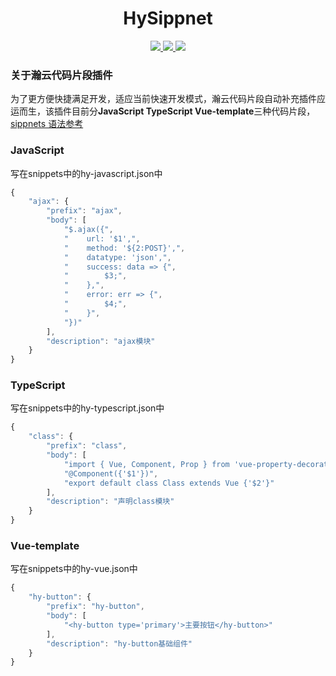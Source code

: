 <p>
  <h1 align="center">HySippnet</h1>
</p>

<p align="center">
  <a href="https://marketplace.visualstudio.com/items?itemName=entenity.hy-sippnets">
    <img src="https://vsmarketplacebadge.apphb.com/version-short/entenity.HySippnet.svg">
  </a>
  <a href="https://marketplace.visualstudio.com/items?itemName=entenity.hy-sippnets">
    <img src="https://vsmarketplacebadge.apphb.com/installs-short/entenity.HySippnet.svg">
  </a>
  <a href="https://marketplace.visualstudio.com/items?itemName=entenity.hy-sippnets">
    <img src="https://vsmarketplacebadge.apphb.com/rating-star/entenity.hy-sippnets.svg">
  </a>
  <br>
</p>

### 关于瀚云代码片段插件

为了更方便快捷满足开发，适应当前快速开发模式，瀚云代码片段自动补充插件应运而生，该插件目前分**JavaScript TypeScript Vue-template**三种代码片段，[sippnets 语法参考](https://code.visualstudio.com/docs/editor/userdefinedsnippets)

### JavaScript

写在snippets中的hy-javascript.json中

```javascript
{
    "ajax": {
        "prefix": "ajax",
        "body": [
            "$.ajax({",
            "    url: '$1',",
            "    method: '${2:POST}',",
            "    datatype: 'json',",
            "    success: data => {",
            "        $3;",
            "    },",
            "    error: err => {",
            "        $4;",
            "    }",
            "})"
        ],
        "description": "ajax模块"
    }
}

```

### TypeScript

写在snippets中的hy-typescript.json中

```javascript
{
    "class": {
        "prefix": "class",
        "body": [
            "import { Vue, Component, Prop } from 'vue-property-decorator'",
            "@Component({'$1'})",
            "export default class Class extends Vue {'$2'}"
        ],
        "description": "声明class模块"
    }
}
```


### Vue-template

写在snippets中的hy-vue.json中

```javascript
{
    "hy-button": {
        "prefix": "hy-button",
        "body": [
            "<hy-button type='primary'>主要按钮</hy-button>"
        ],
        "description": "hy-button基础组件"
    }
}
```

